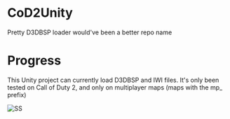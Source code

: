 # CoD2Unity
Pretty D3DBSP loader would've been a better repo name

# Progress
This Unity project can currently load D3DBSP and IWI files. It's only been tested on Call of Duty 2, and only on multiplayer maps (maps with the mp_ prefix)

![SS](https://puu.sh/kkKCK/b41982bffc.jpg)
